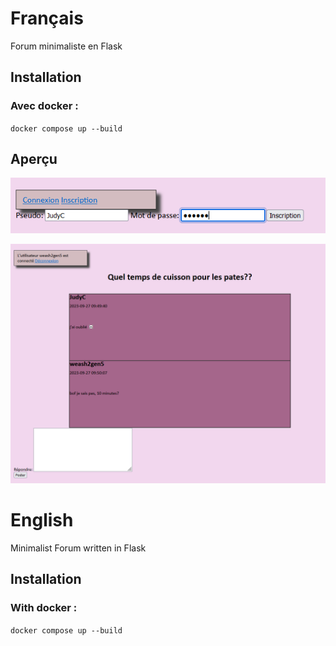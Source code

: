 # Français
Forum minimaliste en Flask

## Installation
### Avec docker :
`docker compose up --build`


## Aperçu

![](images/screen1.png)

![](images/screen2.png)

# English

Minimalist Forum written in Flask

## Installation
### With docker :
`docker compose up --build`